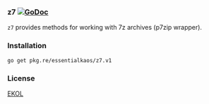 ### z7 [![GoDoc](https://godoc.org/pkg.re/essentialkaos/z7.v1?status.svg)](https://godoc.org/pkg.re/essentialkaos/z7.v1)

`z7` provides methods for working with 7z archives (p7zip wrapper).

### Installation

````
go get pkg.re/essentialkaos/z7.v1
````

### License

[EKOL](https://essentialkaos.com/ekol)
